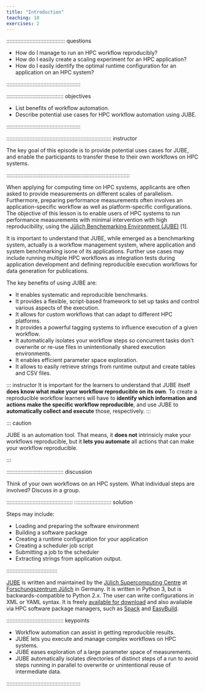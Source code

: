 ```yaml
---
title: "Introduction"
teaching: 10
exercises: 2
---
```


:::::::::::::::::::::::::::::::::::::: questions 

- How do I manage to run an HPC workflow reproducibly?
- How do I easily create a scaling experiment for an HPC application?
- How do I easily identify the optimal runtime configuration for an application
  on an HPC system?

::::::::::::::::::::::::::::::::::::::::::::::::

::::::::::::::::::::::::::::::::::::: objectives

- List benefits of workflow automation.
- Describe potential use cases for HPC workflow automation using JUBE.

::::::::::::::::::::::::::::::::::::::::::::::::

:::::::::::::::::::::::::::::::::::::::::::::::::::::::::::::::::::: instructor

The key goal of this episode is to provide potential uses cases for JUBE, and
enable the participants to transfer these to their own workflows on HPC
systems.

::::::::::::::::::::::::::::::::::::::::::::::::::::::::::::::::::::::::::::::::

When applying for computing time on HPC systems, applicants are often asked to provide measurements on different scales of parallelism.
Furthermore, preparing performance measurements often involves an application-specific workflow as well as platform-specific configurations.
The objective of this lesson is to enable users of HPC systems to run performance measurements with minimal intervention with high reproducibility, using the [Jülich Benchemarking Environment (JUBE)](https://apps.fz-juelich.de/jsc/jube/docu/index.html) [1].

It is important to understand that JUBE, while emerged as a benchmarking system, actually is a workflow management system, where application and system benchmarking isone of its applications.
Further use cases may include running multiple HPC workflows as integration tests during application development and defining reproducible execution workflows for data generation for publications.

The key benefits of using JUBE are:

- It enables systematic and reproducible benchmarks.
- It provides a flexible, script-based framework to set up tasks and control
  various aspects of the execution.
- It allows for custom workflows that can adapt to different HPC platforms.
- It provides a powerful tagging systems to influence execution of a given
  workflow.
- It automatically isolates your workflow steps so concurrent tasks don't
  overwrite or re-use files in unintentionally shared execution environments.
- It enables efficient parameter space exploration.
- It allows to easily retrieve strings from runtime output and create tables
  and CSV files.

::: instructor
It is important for the learners to understand that JUBE itself **does know what
make your workflow reproducible on its own**. 
To create a reproducible workflow learners will have to **identify which
information and actions make the specific workflow reproducible**, and use JUBE
to **automatically collect and execute** those, respectively.
:::

::: caution

JUBE is an automation tool. That means, it **does not** intrinsicly make
your workflows reproducible, but it **lets you automate** all actions that
can make your workflow reproducible.

:::

::::::::::::::::::::::::::::::::::::: discussion

Think of your own workflows on an HPC system.
What individual steps are involved?
Discuss in a group.

:::::::::::::::::::::::::::::::::::::::::::
:::::::::::::::::::::::: solution

Steps may include:

- Loading and preparing the software environment
- Building a software package
- Creating a runtime configuration for your application
- Creating a scheduler job script
- Submitting a job to the scheduler
- Extracting strings from application output.

:::::::::::::::::::::::::::::::::

[JUBE](https://www.fz-juelich.de/jsc/jube/) is written and maintained by the [Jülich Supercomputing
Centre](https://www.fz-juelich.de/jsc/) at [Forschungszentrum
Jülich](https://www.fz-juelich.de/) in Germany.
It is written in Python 3, but is backwards-compatible to Python 2.x.
The user can write configurations in XML or YAML syntax.
It is freely [available for download](https://www.fz-juelich.de/en/ias/jsc/services/user-support/software-tools/jube/download) and also available via HPC software package managers, such as [Spack](https://spack.io/) and [EasyBuild](https://easybuild.io/).



::::::::::::::::::::::::::::::::::::: keypoints

- Workflow automation can assist in getting reproducible results.
- JUBE lets you execute and manage complex workflows on HPC systems.
- JUBE eases exploration of a large parameter space of measurements.
- JUBE automatically isolates directories of distinct steps of a run to avoid
  steps running in parallel to overwrite or unintentional reuse of intermediate
  data.


::::::::::::::::::::::::::::::::::::::::::::::::



